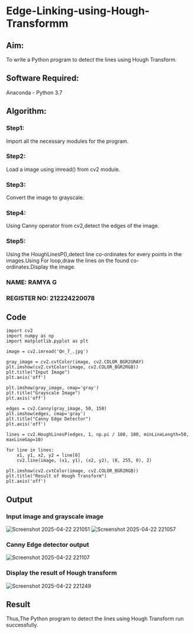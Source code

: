 # Edge-Linking-using-Hough-Transformm
## Aim:
To write a Python program to detect the lines using Hough Transform.

## Software Required:
Anaconda - Python 3.7

## Algorithm:
### Step1:

Import all the necessary modules for the program.
### Step2:

Load a image using imread() from cv2 module.
### Step3:

Convert the image to grayscale.
### Step4:

Using Canny operator from cv2,detect the edges of the image.
### Step5:

Using the HoughLinesP(),detect line co-ordinates for every points in the images.Using For loop,draw the lines on the found co-ordinates.Display the image.

### NAME: RAMYA G
### REGISTER NO: 212224220078
## Code 

```
import cv2
import numpy as np
import matplotlib.pyplot as plt

image = cv2.imread('Qn_7_.jpg')

gray_image = cv2.cvtColor(image, cv2.COLOR_BGR2GRAY)
plt.imshow(cv2.cvtColor(image, cv2.COLOR_BGR2RGB))  
plt.title("Input Image")
plt.axis('off')

plt.imshow(gray_image, cmap='gray')
plt.title("Grayscale Image")
plt.axis('off')

edges = cv2.Canny(gray_image, 50, 150)
plt.imshow(edges, cmap='gray')
plt.title("Canny Edge Detector")
plt.axis('off')

lines = cv2.HoughLinesP(edges, 1, np.pi / 180, 100, minLineLength=50, maxLineGap=10)

for line in lines:
    x1, y1, x2, y2 = line[0]  
    cv2.line(image, (x1, y1), (x2, y2), (0, 255, 0), 2) 

plt.imshow(cv2.cvtColor(image, cv2.COLOR_BGR2RGB)) 
plt.title("Result of Hough Transform")
plt.axis('off')
```

## Output
### Input image and grayscale image
![Screenshot 2025-04-22 221051](https://github.com/user-attachments/assets/424fce68-8004-40a9-88da-3f063954efb2)
![Screenshot 2025-04-22 221057](https://github.com/user-attachments/assets/3183eae1-d996-43cb-96b7-c2c58791c9a7)

### Canny Edge detector output
![Screenshot 2025-04-22 221107](https://github.com/user-attachments/assets/4ec4cbf6-fca2-4239-b5d9-363ac8f0f695)

### Display the result of Hough transform

![Screenshot 2025-04-22 221249](https://github.com/user-attachments/assets/9a7cf645-b1cf-449c-91d0-3a109024f84d)

## Result

Thus,The Python program to detect the lines using Hough Transform run successfully.
